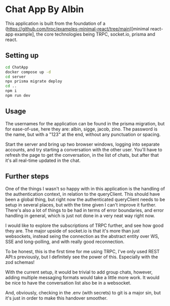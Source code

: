 # Chat App By Albin

This application is built from the foundation of a (https://github.com/trpc/examples-minimal-react/tree/main)[minimal react-app example], the core technologies being TRPC, socket.io, prisma and react.

## Setting up

```bash
cd ChatApp
docker compose up -d
cd server
npx prisma migrate deploy
cd ..
npm i
npm run dev
```

## Usage

The usernames for the application can be found in the prisma migration, but for ease-of-use, here they are: albin, sigge, jacob, zino. The password is the name, but with a "123" at the end, without any punctuation or spacing.

Start the server and bring up two browser windows, logging into separate accounts, and try starting a conversation with the other user. You'll have to refresh the page to get the conversation, in the list of chats, but after that it's all real-time updated in the chat.

## Further steps

One of the things I wasn't so happy with in this application is the handling of the authentication context, in relation to the queryClient. This should have been a global thing, but right now the authenticated queryClient needs to be setup in several places, but with the time given I can't improve it further. There's also a lot of things to be had in terms of error boundaries, and error handling in general, which is just not done in a very neat way right now.

I would like to explore the subscriptions of TRPC further, and see how good they are. The major upside of socket.io is that it's more than just websockets, instead seing the connection as the abstract entity over WS, SSE and long-polling, and with really good reconnection.

To be honest, this is the first time for me using TRPC, I've only used REST API:s previously, but I definitely see the power of this. Especially with the zod schemas!

With the current setup, it would be trivial to add group chats, however, adding multiple messaging formats would take a little more work. It would be nice to have the conversation list also be in a websocket.

And, obviously, checking in the .env (with secrets) to git is a major sin, but it's just in order to make this handover smoother.

